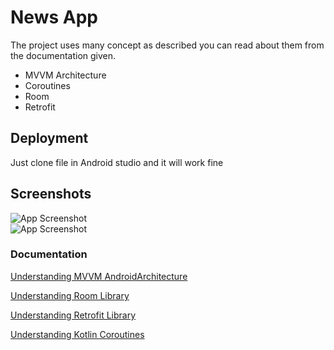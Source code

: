 
# News App

The project uses many concept as described you can read about them from the documentation given.

* MVVM Architecture
* Coroutines
* Room
* Retrofit



## Deployment


  Just clone file in Android studio and it will work fine 

  
## Screenshots

![App Screenshot](https://i.postimg.cc/2S7WZzZ7/photo-2021-12-30-23-10-08.jpg)    
![App Screenshot](https://i.postimg.cc/Qdh9sRy9/photo-2021-12-30-23-10-14.jpg)

  
### Documentation

[Understanding MVVM AndroidArchitecture](https://www.vogella.com/tutorials/AndroidArchitecture/article.html)

[Understanding Room Library](https://www.vogella.com/tutorials/AndroidArchitecture/article.html)

[Understanding Retrofit Library](https://www.vogella.com/tutorials/Retrofit/article.html)

[Understanding Kotlin Coroutines](https://medium.com/@mobitv/a-simplified-guide-to-kotlin-coroutines-edc9149ad54f)
